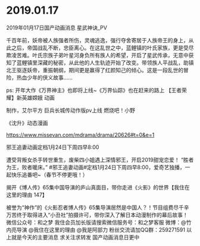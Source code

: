 # 2019.01.17


2019年01月17日国产动画消息
星武神诀_PV

千百年前，妖帝被人族强者所伤，灵魂逃逸，强行夺舍寄居于人族帝王的身上，从此之后，帝国战乱不断，忠臣离心。在这乱世之中，蓝鲤镇的叶氏家族，更是受尽欺凌苦难。叶氏宗族子弟叶星河身负所有族人的希望，开启了星武传承，无意中获知了蓝鲤镇里深藏的秘密，从此他的人生轨迹开始了改变。带领族人平战乱，助镇北王驱逐妖帝，重振朝纲，期间更是赢得了红颜知己的倾心。这是一段乱世的冒险，热血少年的侠义故事……

ps: 开年大作《万界神主》也即将上线~《万界仙踪》也在赶来的路上
【王者荣耀】新英雄嫦娥 动画

制作，艾尔平方
巨兵长城传动作版pv上线 燃烧吧！小野


《沈升》动态漫画

https://www.missevan.com/mdrama/drama/20626#t=0&e=1


邪王追妻动画定档1月24日下周四早8:00

遭受背叛女杀手转世重生，废柴四小姐遇上深情邪王，开启2019甜宠恋爱！
“胜者为王，败者暖床。”
#邪王追妻动画#定档1月24日下周四早8:00，爱奇艺独播，一起快乐追番吧~（春节不停更哦！）    


 揭开《博人传》65集中国导演的庐山真面目，带你走进《火影》的世界【我住在这里的理由 147】

被誉为“神作”的《火影忍者博人传》65集导演居然是中国人？！节目组费尽千辛万苦终于取得进入“小丑社”拍摄许可，带你深入了解日本动漫制作的幕后故事！ 微信公众号：和之梦 我住会员加长版请搜索微信服务号：和之梦客服 微博：@竹内亮导演 @我住在这里的理由 @我是阿部力 粉丝交流请加QQ群：259271591
以上就是今天的主要消息
求关注求转发
国产动画消息日更中


